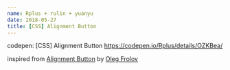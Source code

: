 ```yaml
---
name: Rplus + rulin + yuanyu
date: 2018-05-27
title: [CSS] Alignment Button
---
```


codepen: [CSS] Alignment Button
https://codepen.io/Rplus/details/OZKBea/

inspired from [Alignment Button](https://dribbble.com/shots/3945978-Alignment-button) by [Oleg Frolov](https://dribbble.com/Volorf)

